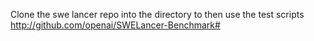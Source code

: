 Clone the swe lancer repo into the directory to then use the test scripts 
http://github.com/openai/SWELancer-Benchmark#
